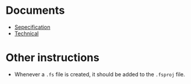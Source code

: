 # Documents

- [Sepecification](../docs/spec.md)
- [Technical](../docs/tech.md)

# Other instructions

- Whenever a `.fs` file is created, it should be added to the `.fsproj` file.